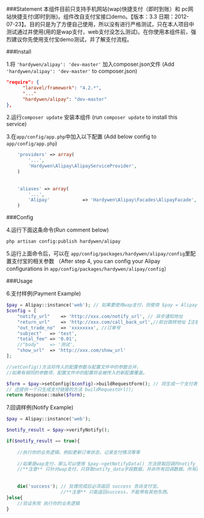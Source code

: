 
###Statement
本组件目前只支持手机网站(wap)快捷支付（即时到账）和 pc网站快捷支付(即时到账)。组件改自支付宝接口demo。【版本：3.3 日期：2012-07-23】。目的只是为了方便自己使用，所以没有进行严格测试，只在本人项目中测试通过并使用(用的是wap支付，web支付没怎么测试)。在你使用本组件前，强烈建议你先使用支付宝demo测试，并了解支付流程。

###Install

1.将 ```'hardywen/alipay': 'dev-master'``` 加入composer.json文件 (Add ```'hardywen/alipay': 'dev-master'``` to composer.json)

```json
"require": {
	  "laravel/framework": "4.2.*",
	  "..."
	  "hardywen/alipay": "dev-master"
},

```

2.运行```composer update``` 安装本组件 (run ```composer update``` to install this service)

3.在```app/config/app.php```中加入以下配置 (Add below config to ```app/config/app.php```)

```php
	'providers' => array(
	    '...',
	    'Hardywen\Alipay\AlipayServiceProvider',
	)
	
	
	'aliases' => array(
	    '...',
	    'Alipay'            => 'Hardywen\Alipay\Facades\AlipayFacade',
	)
```


###Config

4.运行下面这条命令(Run comment below)

```php artisan config:publish hardywen/alipay```

5.运行上面命令后，可以在 ```app/config/packages/hardywen/alipay/config```里配置支付宝的相关参数 （After step 4, you can config your Alipay configurations in  ```app/config/packages/hardywen/alipay/config```）

###Usage

6.支付样例(Payment Example)
```php
$pay = Alipay::instance('web'); // 如果要使用wap支付，则使用 $pay = Alipay::instance('wap')
$config = [
	"notify_url"	=> 'http://xxx.com/notify_url', // 异步通知地址
	"return_url"	=> 'http://xxx.com/call_back_url',//前台跳转地址【注意：】wap支付则是 call_back_url 参数（支付宝接口真不统一！）
	"out_trade_no"	=> 'xxxxxxxx', //订单号
	"subject"	=> 'test',
	"total_fee"	=> '0.01',
	//"body"	=> '测试',
	"show_url"	=> 'http://xxx.com/show_url'
];

//setConfig()方法将传入的配置参数与配置文件中的参数合并，
//如果有相同的参数项，配置文件中的配置将会被传入的新配置覆盖。

$form = $pay->setConfig($config)->buildRequestForm(); // 将生成一个支付表单,并使用js提交表单, 
// 还提供一个只生成支付链接的方法 buildRequestUrl();
return Response::make($form);
```

7.回调样例(Notify Example)
```php
$pay = Alipay::instance('web');

$notify_result = $pay->verifyNotify();

if($notify_result == true){
	
	//执行你的业务逻辑，例如更新订单状态，记录支付情况等等
	
	//如果是wap支付，那么可以使用 $pay->getNotifyData() 方法获取回调的notify_data数据。
	//**注意** 只针对wap支付，只获取notify_data字段数据，并非所有回调数据。所有数据你可以使用$_POST或Input::all()获取
	
	
	die('success'); // 处理完成后必须返回 success 告诉支付宝。
					//**注意** 只能返回success，不能带有其他东西。
}else{
	//验证失败 执行你的业务逻辑
}
```


